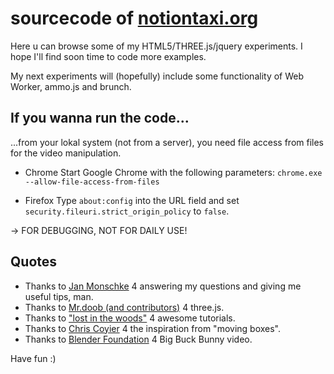 sourcecode of [notiontaxi.org](notiontaxi.org)
===========================
Here u can browse some of my HTML5/THREE.js/jquery experiments.
I hope I'll find soon time to code more examples.

My next experiments will (hopefully) include some functionality
of Web Worker, ammo.js and brunch.



If you wanna run the code...
----------------------------
...from your lokal system (not from a server), you need file access from files for the video manipulation.

* Chrome
Start Google Chrome with the following parameters: `chrome.exe --allow-file-access-from-files`

* Firefox
Type `about:config` into the URL field and set `security.fileuri.strict_origin_policy` to `false`.

-> FOR DEBUGGING, NOT FOR DAILY USE!




Quotes
------

* Thanks to [Jan Monschke](https://github.com/janmonschke) 4 answering my questions and giving me useful tips, man.
* Thanks to [Mr.doob (and contributors)](https://github.com/mrdoob) 4 three.js.
* Thanks to ["lost in the woods"](http://blog.themeforest.net/screencasts/) 4 awesome tutorials.
* Thanks to [Chris Coyier](https://github.com/chriscoyier/) 4 the inspiration from "moving boxes".
* Thanks to [Blender Foundation](www.bigbuckbunny.org) 4 Big Buck Bunny video.


Have fun :)